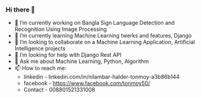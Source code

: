 ### Hi there 👋



- 🔭 I’m currently working on Bangla Sign Language Detection and Recognition Using Image Processing
- 🌱 I’m currently learning Machine Learning twerks and features, Django
- 👯 I’m looking to collaborate on a Machine Learning Application, Artificial Intelligence projects
- 🤔 I’m looking for help with Django Rest API
- 💬 Ask me about Machine Learning, Python, Algorithm
- 📫 How to reach me: 
  - linkedin - linkedin.com/in/nilambar-halder-tonmoy-a3b86b144
  - facebook - https://www.facebook.com/tonmoy50/
  - Contact - 008801521331008
<!--
**tonmoy50/tonmoy50** is a ✨ _special_ ✨ repository because its `README.md` (this file) appears on your GitHub profile.

Here are some ideas to get you started:
- 😄 Pronouns: ...
- ⚡ Fun fact: ...
-->
